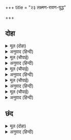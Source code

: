 +++
title = "२३ लक्ष्मण-रावण-युद्ध"

+++


## दोहा


<details><summary>मूल (दोहा)</summary>

निज दल बिकल देखि कटि कसि निषंग धनु हाथ।  
लछिमन चले क्रुद्ध होइ नाइ राम पद माथ॥ ८२॥
</details>

<details><summary>अनुवाद (हिन्दी)</summary>

आपली सेना व्याकूळ झालेली पाहून कमरेला भाता बांधून आणि हातात धनुष्य घेऊन श्रीरघुनाथांच्या चरणी मस्तक ठेवून लक्ष्मण क्रोधाने निघाला.॥ ८२॥
</details>

<details><summary>मूल (चौपाई)</summary>

रे खल का मारसि कपि भालू।  
मोहि बिलोकु तोर मैं कालू॥  
खोजत रहेउँ तोहि सुतघाती।  
आजु निपाति जुड़ावउँ छाती॥
</details>

<details><summary>अनुवाद (हिन्दी)</summary>

लक्ष्मणाने रावणाजवळ जाऊन म्हटले, ‘अरे दुष्टा, वानर-अस्वलांना काय मारतोस? मला बघ. मी तुझा काळ आहे.’ रावण म्हणाला, ‘अरे माझ्या पुत्राच्या मारेकऱ्या! मी तुलाच शोधत होतो. आज तुला मारून आपले हृदय शांत करीन.’॥ १॥
</details>

<details><summary>मूल (चौपाई)</summary>

अस कहि छाड़ेसि बान प्रचंडा।  
लछिमन किए सकल सत खंडा॥  
कोटिन्ह आयुध रावन डारे।  
तिल प्रवान करि काटि निवारे॥
</details>

<details><summary>अनुवाद (हिन्दी)</summary>

असे म्हणून रावणाने प्रचंड बाण सोडले. लक्ष्मणाने सर्वांचे शेकडो तुकडे करून टाकले. रावणाने कोटॺावधी शस्त्रास्त्रे टाकली. लक्ष्मणाने ती तिळाएवढी करून तोडून टाकली.॥ २॥
</details>

<details><summary>मूल (चौपाई)</summary>

पुनि निज बानन्ह कीन्ह प्रहारा।  
स्यंदनु भंजि सारथी मारा॥  
सत सत सर मारे दस भाला।  
गिरि सृंगन्ह जनु प्रबिसहिं ब्याला॥
</details>

<details><summary>अनुवाद (हिन्दी)</summary>

मग लक्ष्मणाने आपल्या बाणांनी त्याच्यावर प्रहार केला आणि त्याचा रथ मोडून सारथ्याला मारले. रावणाच्या दहा मस्तकांवर शंभर-शंभर बाण मारले. ते त्याच्या डोक्यात असे घुसले की, जणू पहाडाच्या शिखरांमध्ये साप प्रवेश करीत होते, असे वाटे.॥ ३॥
</details>

<details><summary>मूल (चौपाई)</summary>

पुनि सत सर मारा उर माहीं।  
परेउ धरनि तल सुधि कछु नाहीं॥  
उठा प्रबल पुनि मुरुछा जागी।  
छाड़िसि ब्रह्म दीन्हि जो साँगी॥
</details>

<details><summary>अनुवाद (हिन्दी)</summary>

नंतर आणखी शंभर बाण त्याच्या छातीवर मारले. तो पृथ्वीवर पडला; त्याला काही शुद्ध राहिली नाही. मग मूर्च्छा दूर होताच तो प्रबळ रावण उठला आणि त्याने ब्रह्मदेवांनी दिलेली शक्ती सोडली.॥ ४॥
</details>

## छंद


<details><summary>मूल (दोहा)</summary>

सो ब्रह्म दत्त प्रचंड सक्ति अनंत उर लागी सही।  
परॺो बीर बिकल उठाव दसमुख अतुल बल महिमा रही॥  
ब्रह्मांड भवन बिराज जाकें एक सिर जिमि रज कनी।  
तेहि चह उठावन मूढ़ रावन जान नहिं त्रिभुअन धनी॥
</details>

<details><summary>अनुवाद (हिन्दी)</summary>

ती ब्रह्मदेवाने दिलेली प्रचंड शक्ती लक्ष्मणाच्या बरोबर छातीला लागली. त्यासरशी लक्ष्मण व्याकूळ होऊन खाली पडला. तेव्हा रावण त्याला उचलू लागला, परंतु लक्ष्मणाच्या अतुलित बळाचा महिमा अखंड होता. ज्याच्या एकाच शिरावर ब्रह्मांडरूपी भवन धुळीच्या कणाप्रमाणे विराजमान असते, त्याला तो मूर्ख रावण उचलू पहात होता. त्याला लक्ष्मण हा तिन्ही भुवनांचा स्वामी आहे, हे ठाऊक नव्हते.
</details>
